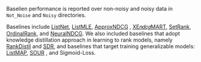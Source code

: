 Baselien performance is reported over non-noisy and  noisy data in `Not_Noise` and `Noisy` directories.

Baselines include [ListNet](https://www.microsoft.com/en-us/research/wp-content/uploads/2016/02/tr-2007-40.pdf), [ListMLE](https://www.google.com/url?sa=t&rct=j&q=&esrc=s&source=web&cd=&ved=2ahUKEwinnOP6tIqEAxX7gf0HHbxvB7kQFnoECBcQAQ&url=http%3A%2F%2Ficml2008.cs.helsinki.fi%2Fpapers%2F167.pdf&usg=AOvVaw06tFNflKZXBbTGWegMw5wz&opi=89978449), [ApproxNDCG](https://www.microsoft.com/en-us/research/wp-content/uploads/2016/02/tr-2008-164.pdf) , [XE𝑛𝑑𝑐𝑔MART](https://arxiv.org/abs/1911.09798), [SetRank](https://arxiv.org/abs/1912.05891), [OrdinalRank](https://arxiv.org/abs/2005.10084), and [NeuralNDCG](https://arxiv.org/abs/2102.07831). We also included baselines that adopt knowledge distillation approach in learning to rank models, namely [RankDistil](https://proceedings.mlr.press/v130/reddi21a.html) and [SDR](https://proceedings.mlr.press/v130/reddi21a.html), and baselines that target training generalizable models: [ListMAP](https://www.sciencedirect.com/science/article/abs/pii/S0306457322000802), [SOUR](https://dl.acm.org/doi/pdf/10.1145/3539813.3545127) , and Sigmoid-Loss.
